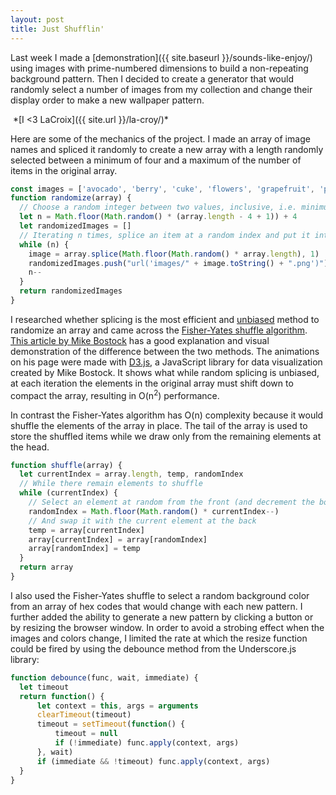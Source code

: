 ```yaml
---
layout: post
title: Just Shufflin'
---
```

Last week I made a [demonstration]({{ site.baseurl }}/sounds-like-enjoy/) using images with prime-numbered dimensions to build a non-repeating background pattern. Then I decided to create a generator that would randomly select a number of images from my collection and change their display order to make a new wallpaper pattern.

<img class="lazy-image" data-src="images/lacroy.jpg">
*[I <3 LaCroix]({{ site.url }}/la-croy/)*

Here are some of the mechanics of the project. I made an array of image names and spliced it randomly to create a new array with a length randomly selected between a minimum of four and a maximum of the number of items in the original array.
```js
const images = ['avocado', 'berry', 'cuke', 'flowers', 'grapefruit', 'peony', 'plain', 'pomelo', 'tangerine']
function randomize(array) {
  // Choose a random integer between two values, inclusive, i.e. minimum of 4 and maximum of number of items in original array: Math.floor(Math.random() * (max - min + 1)) + min
  let n = Math.floor(Math.random() * (array.length - 4 + 1)) + 4
  let randomizedImages = []
  // Iterating n times, splice an item at a random index and put it into a new array
  while (n) {
    image = array.splice(Math.floor(Math.random() * array.length), 1)
    randomizedImages.push("url('images/" + image.toString() + ".png')")
    n--
  }
  return randomizedImages
}
```
I researched whether splicing is the most efficient and [unbiased](https://bost.ocks.org/mike/shuffle/compare.html) method to randomize an array and came across the [Fisher-Yates shuffle algorithm](https://en.wikipedia.org/wiki/Fisher%E2%80%93Yates_shuffle). [This article by Mike Bostock](https://bost.ocks.org/mike/shuffle/) has a good explanation and visual demonstration of the difference between the two methods. The animations on his page were made with [D3.js](https://d3js.org/), a JavaScript library for data visualization created by Mike Bostock. It shows what while random splicing is unbiased, at each iteration the elements in the original array must shift down to compact the array, resulting in O(n<sup>2</sup>) performance.

In contrast the Fisher-Yates algorithm has O(n) complexity because it would shuffle the elements of the array in place. The tail of the array is used to store the shuffled items while we draw only from the remaining elements at the head.
```js
function shuffle(array) {
  let currentIndex = array.length, temp, randomIndex
  // While there remain elements to shuffle
  while (currentIndex) {
    // Select an element at random from the front (and decrement the bound between shuffled and untouched items)
    randomIndex = Math.floor(Math.random() * currentIndex--)
    // And swap it with the current element at the back
    temp = array[currentIndex]
    array[currentIndex] = array[randomIndex]
    array[randomIndex] = temp
  }
  return array
}
```
I also used the Fisher-Yates shuffle to select a random background color from an array of hex codes that would change with each new pattern. I further added the ability to generate a new pattern by clicking a button or by resizing the browser window. In order to avoid a strobing effect when the images and colors change, I limited the rate at which the resize function could be fired by using the debounce method from the Underscore.js library:
```js
function debounce(func, wait, immediate) {
  let timeout
  return function() {
      let context = this, args = arguments
      clearTimeout(timeout)
      timeout = setTimeout(function() {
          timeout = null
          if (!immediate) func.apply(context, args)
      }, wait)
      if (immediate && !timeout) func.apply(context, args)
  }
}
```
